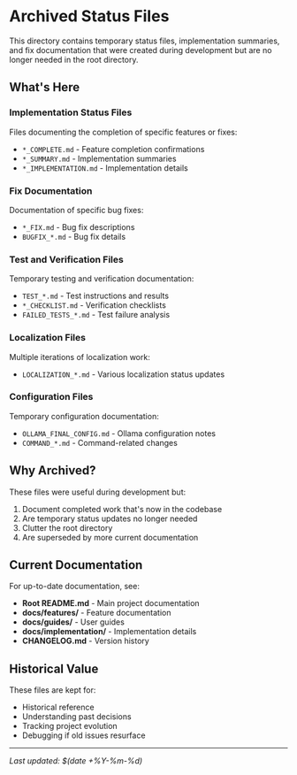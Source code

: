 # Archived Status Files

This directory contains temporary status files, implementation summaries, and fix documentation that were created during development but are no longer needed in the root directory.

## What's Here

### Implementation Status Files

Files documenting the completion of specific features or fixes:

- `*_COMPLETE.md` - Feature completion confirmations
- `*_SUMMARY.md` - Implementation summaries
- `*_IMPLEMENTATION.md` - Implementation details

### Fix Documentation

Documentation of specific bug fixes:

- `*_FIX.md` - Bug fix descriptions
- `BUGFIX_*.md` - Bug fix details

### Test and Verification Files

Temporary testing and verification documentation:

- `TEST_*.md` - Test instructions and results
- `*_CHECKLIST.md` - Verification checklists
- `FAILED_TESTS_*.md` - Test failure analysis

### Localization Files

Multiple iterations of localization work:

- `LOCALIZATION_*.md` - Various localization status updates

### Configuration Files

Temporary configuration documentation:

- `OLLAMA_FINAL_CONFIG.md` - Ollama configuration notes
- `COMMAND_*.md` - Command-related changes

## Why Archived?

These files were useful during development but:

1. Document completed work that's now in the codebase
2. Are temporary status updates no longer needed
3. Clutter the root directory
4. Are superseded by more current documentation

## Current Documentation

For up-to-date documentation, see:

- **Root README.md** - Main project documentation
- **docs/features/** - Feature documentation
- **docs/guides/** - User guides
- **docs/implementation/** - Implementation details
- **CHANGELOG.md** - Version history

## Historical Value

These files are kept for:

- Historical reference
- Understanding past decisions
- Tracking project evolution
- Debugging if old issues resurface

---

_Last updated: $(date +%Y-%m-%d)_
